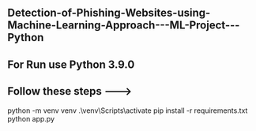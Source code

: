 ## Detection-of-Phishing-Websites-using-Machine-Learning-Approach---ML-Project---Python
## For Run use Python 3.9.0 
## Follow these steps --->
python -m venv venv
.\venv\Scripts\activate
pip install -r requirements.txt
python app.py
